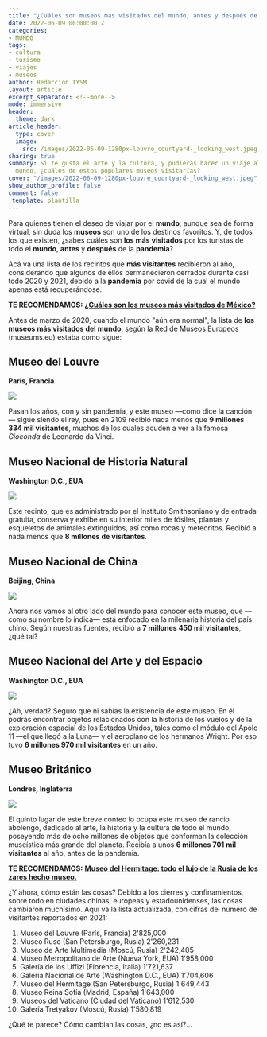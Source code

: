 ```yaml
---
title: "¿Cuáles son museos más visitados del mundo, antes y después de la pandemia?"
date: 2022-06-09 00:00:00 Z
categories:
- MUNDO
tags:
- cultura
- turismo
- viajes
- museos
author: Redacción TYSM
layout: article
excerpt_separator: <!--more-->
mode: immersive
header:
  theme: dark
article_header:
  type: cover
  image:
    src: /images/2022-06-09-1280px-louvre_courtyard-_looking_west.jpeg
sharing: true
summary: Si te gusta el arte y la cultura, y pudieras hacer un viaje alrededor del
  mundo, ¿cuáles de estos populares museos visitarías?
cover: "/images/2022-06-09-1280px-louvre_courtyard-_looking_west.jpeg"
show_author_profile: false
comment: false
_template: plantilla
---
```







Para quienes tienen el deseo de viajar por el **mundo**, aunque sea de forma virtual, sin duda los **museos** son uno de los destinos favoritos. Y, de todos los que existen, ¿sabes cuáles son **los más visitados** por los turistas de todo el **mundo**, **antes** y **después** de la **pandemia**?

Acá va una lista de los recintos que **más visitantes** recibieron al año, considerando que algunos de ellos permanecieron cerrados durante casi todo 2020 y 2021, debido a la **pandemia** por covid de la cual el mundo apenas está recuperándose.

**TE RECOMENDAMOS:** [**¿Cuáles son los museos más visitados de México?**](https://blog.tonoysumariachi.com/turismo/2022/06/07/cuales-son-los-museos-mas-visitados-de-mexico.html)

Antes de marzo de 2020, cuando el mundo "aún era normal", la lista de **los museos más visitados del mundo**, según la Red de Museos Europeos (museums.eu) estaba como sigue:

## Museo del Louvre

**París, Francia**

![](https://upload.wikimedia.org/wikipedia/commons/thumb/8/81/Louvre_at_dusk.JPG/1024px-Louvre_at_dusk.JPG)

Pasan los años, con y sin pandemia, y este museo —como dice la canción— sigue siendo el rey, pues en 2109 recibió nada menos que **9 millones 334 mil visitantes**, muchos de los cuales acuden a ver a la famosa _Gioconda_ de Leonardo da Vinci.

## Museo Nacional de Historia Natural

**Washington D.C., EUA**

![](https://upload.wikimedia.org/wikipedia/commons/thumb/9/93/National_Museum_of_Natural_History_Rotunda_pano.jpg/1024px-National_Museum_of_Natural_History_Rotunda_pano.jpg)

Este recinto, que es administrado por el Instituto Smithsoniano y de entrada gratuita, conserva y exhibe en su interior miles de fósiles, plantas y esqueletos de animales extinguidos, así como rocas y meteoritos. Recibió a nada menos que **8 millones de visitantes**.

## Museo Nacional de China

**Beijing, China**

![](https://upload.wikimedia.org/wikipedia/commons/thumb/0/0e/National_Museum_of_China_%289835116674%29.jpg/1024px-National_Museum_of_China_%289835116674%29.jpg)

Ahora nos vamos al otro lado del mundo para conocer este museo, que —como su nombre lo indica— está enfocado en la milenaria historia del país chino. Según nuestras fuentes, recibió a **7 millones 450 mil visitantes**, ¿qué tal?

## Museo Nacional del Arte y del Espacio

**Washington D.C., EUA**

![](https://upload.wikimedia.org/wikipedia/commons/thumb/a/ac/National_Air_and_Space_Museum_Entrance.JPG/1024px-National_Air_and_Space_Museum_Entrance.JPG)

¿Ah, verdad? Seguro que ni sabías la existencia de este museo. En él podrás encontrar objetos relacionados con la historia de los vuelos y de la exploración espacial de los Estados Unidos, tales como el módulo del Apolo 11 —el que llegó a la Luna— y el aeroplano de los hermanos Wright. Por eso tuvo **6 millones 970 mil visitantes** en un año.

## Museo Británico

**Londres, Inglaterra**

![](https://upload.wikimedia.org/wikipedia/commons/thumb/d/d1/The_British_Museum_today.jpg/1024px-The_British_Museum_today.jpg)

El quinto lugar de este breve conteo lo ocupa este museo de rancio abolengo, dedicado al arte, la historia y la cultura de todo el mundo, poseyendo más de ocho millones de objetos que conforman la colección museística más grande del planeta. Recibía a unos **6 millones 701 mil visitantes** al año, antes de la pandemia.

**TE RECOMENDAMOS:** [**Museo del Hermitage: todo el lujo de la Rusia de los zares hecho museo.**](https://blog.tonoysumariachi.com/mundo/2022/09/09/museo-del-hermitage-todo-el-lujo-de-la-rusia-de-los-zares-hecho-museo.html)

¿Y ahora, cómo están las cosas? Debido a los cierres y confinamientos, sobre todo en ciudades chinas, europeas y estadounidenses, las cosas cambiaron muchísimo. Aquí va la lista actualizada, con cifras del número de visitantes reportados en 2021:

1.  Museo del Louvre (París, Francia) 2'825,000
2.  Museo Ruso (San Petersburgo, Rusia) 2'260,231
3.  Museo de Arte Multimedia (Moscú, Rusia) 2'242,405
4.  Museo Metropolitano de Arte (Nueva York, EUA) 1'958,000
5.  Galería de los Uffizi (Florencia, Italia) 1'721,637
6.  Galería Nacional de Arte (Washington D.C., EUA) 1'704,606
7.  Museo del Hermitage (San Petersburgo, Rusia) 1'649,443
8.  Museo Reina Sofía (Madrid, España) 1'643,000
9.  Museos del Vaticano (Ciudad del Vaticano) 1'612,530
10. Galería Tretyakov (Moscú, Rusia) 1'580,819

¿Qué te parece? Cómo cambian las cosas, ¿no es así?…
